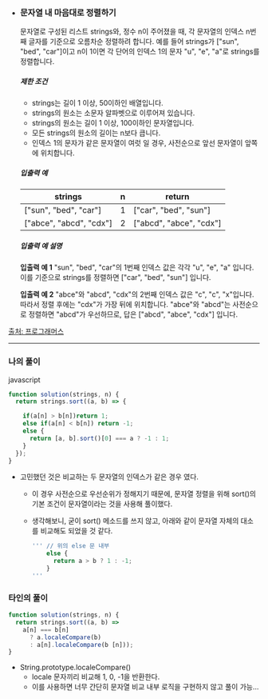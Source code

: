 - ### 문자열 내 마음대로 정렬하기

  문자열로 구성된 리스트 strings와, 정수 n이 주어졌을 때, 각 문자열의 인덱스 n번째 글자를 기준으로 오름차순 정렬하려 합니다. 예를 들어 strings가 ["sun", "bed", "car"]이고 n이 1이면 각 단어의 인덱스 1의 문자 "u", "e", "a"로 strings를 정렬합니다.

  ##### 제한 조건

  - strings는 길이 1 이상, 50이하인 배열입니다.
  - strings의 원소는 소문자 알파벳으로 이루어져 있습니다.
  - strings의 원소는 길이 1 이상, 100이하인 문자열입니다.
  - 모든 strings의 원소의 길이는 n보다 큽니다.
  - 인덱스 1의 문자가 같은 문자열이 여럿 일 경우, 사전순으로 앞선 문자열이 앞쪽에 위치합니다.
  
  ##### 입출력 예
  
  | strings                 | n    | return                  |
  | ----------------------- | ---- | ----------------------- |
  | ["sun", "bed", "car"]   | 1    | ["car", "bed", "sun"]   |
  | ["abce", "abcd", "cdx"] | 2    | ["abcd", "abce", "cdx"] |
  
  ##### 입출력 예 설명
  
  **입출력 예 1**
  "sun", "bed", "car"의 1번째 인덱스 값은 각각 "u", "e", "a" 입니다. 이를 기준으로 strings를 정렬하면 ["car", "bed", "sun"] 입니다.
  
  **입출력 예 2**
  "abce"와 "abcd", "cdx"의 2번째 인덱스 값은 "c", "c", "x"입니다. 따라서 정렬 후에는 "cdx"가 가장 뒤에 위치합니다. "abce"와 "abcd"는 사전순으로 정렬하면 "abcd"가 우선하므로, 답은 ["abcd", "abce", "cdx"] 입니다.

[출처: 프로그래머스](https://programmers.co.kr/learn/courses/30/lessons/12915/solution_groups?language=javascript)

---

### 나의 풀이

javascript

```js
function solution(strings, n) {
  return strings.sort((a, b) => {

    if(a[n] > b[n])return 1;
    else if(a[n] < b[n]) return -1;
    else {
      return [a, b].sort()[0] === a ? -1 : 1;
    }
  });
}
```

- 고민했던 것은 비교하는 두 문자열의 인덱스가 같은 경우 였다.
  - 이 경우 사전순으로 우선순위가 정해지기 때문에, 문자열 정렬을 위해 sort()의 기본 조건이 문자열이라는 것을 사용해 풀이했다.

  - 생각해보니, 굳이 sort() 메소드를 쓰지 않고, 아래와 같이 문자열 자체의 대소를 비교해도 되었을 것 같다.

    ```js
    ''' // 위의 else 문 내부
    	else {
          return a > b ? 1 : -1;
        }
    '''
    ```

    

### 타인의 풀이

```js
function solution(strings, n) {
  return strings.sort((a, b) => 
    a[n] === b[n] 
      ? a.localeCompare(b) 
      : a[n].localeCompare(b [n]));
}
```



- String.prototype.localeCompare()
  - locale 문자끼리 비교해 1, 0, -1을 반환한다.
  - 이를 사용하면 너무 간단히 문자열 비교 내부 로직을 구현하지 않고 풀이 가능...

